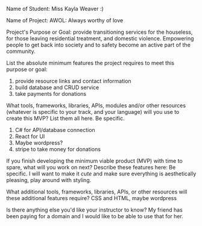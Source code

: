 Name of Student: Miss Kayla Weaver :)

Name of Project: AWOL: Always worthy of love 

Project's Purpose or Goal:  provide transitioning services for the houseless, for those leaving residential treatment, and domestic violence. Empowering people to get back into society and to safety become an active part of the community. 

List the absolute minimum features the project requires to meet this purpose or goal: 
1. provide resource links and contact information
2. build database and CRUD service
3. take payments for donations

What tools, frameworks, libraries, APIs, modules and/or other resources (whatever is specific to your track, and your language) will you use to create this MVP? List them all here. Be specific.
1. C# for API/database connection
2. React for UI
3. Maybe wordpress?
4. stripe to take money for donations

If you finish developing the minimum viable product (MVP) with time to spare, what will you work on next? Describe these features here: Be specific.
I will want to make it *cute* and make sure everything is aesthetically pleasing, play around with styling. 

What additional tools, frameworks, libraries, APIs, or other resources will these additional features require?
CSS and HTML, maybe wordpress 

Is there anything else you'd like your instructor to know?
My friend has been paying for a domain and I would like to be able to use that for her. 